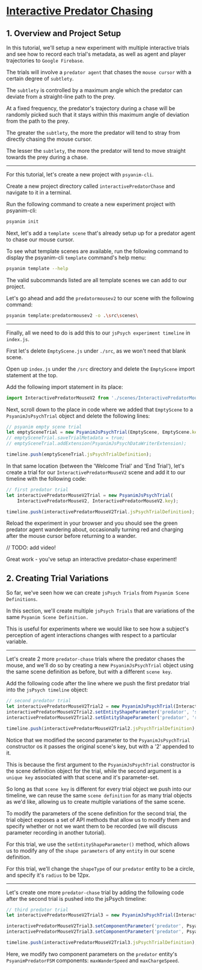 # <ins>Interactive Predator Chasing</ins>

## 1. Overview and Project Setup

In this tutorial, we'll setup a new experiment with multiple interactive trials and see how to record each trial's metadata, as well as agent and player trajectories to `Google Firebase`.

The trials will involve a `predator agent` that chases the `mouse cursor` with a certain degree of `subtlety`.

The `subtlety` is controlled by a maximum angle which the predator can deviate from a straight-line path to the prey.

At a fixed frequency, the predator's trajectory during a chase will be randomly picked such that it stays within this maximum angle of deviation from the path to the prey.

The greater the `subtlety`, the more the predator will tend to stray from directly chasing the mouse cursor.

The lesser the `subtlety`, the more the predator will tend to move straight towards the prey during a chase.

---

For this tutorial, let's create a new project with `psyanim-cli`.

Create a new project directory called `interactivePredatorChase` and navigate to it in a terminal.

Run the following command to create a new experiment project with psyanim-cli:

```bash
psyanim init
```

Next, let's add a `template scene` that's already setup up for a predator agent to chase our mouse cursor.

To see what template scenes are available, run the following command to display the psyanim-cli `template` command's help menu:

```bash
psyanim template --help
```

The valid subcommands listed are all template scenes we can add to our project.

Let's go ahead and add the `predatormousev2` to our scene with the following command:

```bash
psyanim template:predatormousev2 -o .\src\scenes\
```

---

Finally, all we need to do is add this to our `jsPsych experiment timeline` in `index.js`.

First let's delete `EmptyScene.js` under `./src`, as we won't need that blank scene.

Open up `index.js` under the `/src` directory and delete the `EmptyScene` import statement at the top.

Add the following import statement in its place:

```js
import InteractivePredatorMouseV2 from './scenes/InteractivePredatorMouseV2.js';
```

Next, scroll down to the place in code where we added that `EmptyScene` to a `PsyanimJsPsychTrial` object and delete the following lines:

```js
// psyanim empty scene trial
let emptySceneTrial = new PsyanimJsPsychTrial(EmptyScene, EmptyScene.key);
// emptySceneTrial.saveTrialMetadata = true;
// emptySceneTrial.addExtension(PsyanimJsPsychDataWriterExtension);

timeline.push(emptySceneTrial.jsPsychTrialDefinition);
```

In that same location (between the 'Welcome Trial' and 'End Trial'), let's create a trial for our `InteractivePredatorMouseV2` scene and add it to our timeline with the following code:

```js
// first predator trial
let interactivePredatorMouseV2Trial = new PsyanimJsPsychTrial(
    InteractivePredatorMouseV2, InteractivePredatorMouseV2.key);

timeline.push(interactivePredatorMouseV2Trial.jsPsychTrialDefinition);
```

Reload the experiment in your browser and you should see the green predator agent wandering about, occasionally turning red and charging after the mouse cursor before returning to a wander.

// TODO: add video!

<!-- <p align="center" style="font-size: 12px;">
    <video width="640" height="360" controls>
    <source src="./videos/test.mp4" type="video/mp4">
    </video>
</p> -->

Great work -  you've setup an interactive predator-chase experiment!

## 2. Creating Trial Variations

So far, we've seen how we can create `jsPsych Trials` from `Psyanim Scene Definitions`.

In this section, we'll create multiple `jsPsych Trials` that are variations of the same `Psyanim Scene Definition.`

This is useful for experiments where we would like to see how a subject's perception of agent interactions changes with respect to a particular variable.

---

Let's create 2 more `predator-chase` trials where the predator chases the mouse, and we'll do so by creating a new `PsyanimJsPsychTrial` object using the same scene definition as before, but with a different `scene key`.

Add the following code after the line where we push the first predator trial into the `jsPsych timeline` object:

```js
// second predator trial
let interactivePredatorMouseV2Trial2 = new PsyanimJsPsychTrial(InteractivePredatorMouseV2, InteractivePredatorMouseV2.key + '_2');
interactivePredatorMouseV2Trial2.setEntityShapeParameter('predator', 'shapeType', PsyanimConstants.SHAPE_TYPE.CIRCLE);
interactivePredatorMouseV2Trial2.setEntityShapeParameter('predator', 'radius', 12);

timeline.push(interactivePredatorMouseV2Trial2.jsPsychTrialDefinition);
```

Notice that we modified the second parameter to the `PsyanimJsPsychTrial` constructor os it passes the original scene's key, but with a '2' appended to it.

This is because the first argument to the `PsyanimJsPsychTrial` constructor is the scene definition object for the trial, while the second argument is a `unique key` associated with that scene and it's parameter-set.

So long as that `scene key` is different for every trial object we push into our timeline, we can reuse the same `scene definition` for as many trial objects as we'd like, allowing us to create multiple variations of the same scene.

To modify the parameters of the scene definition for the second trial, the trial object exposes a set of API methods that allow us to modify them and specify whether or not we want them to be recorded (we will discuss parameter recording in another tutorial).

For this trial, we use the `setEntityShapeParameter()` method, which allows us to modify any of the `shape parameters` of any `entity` in our scene definition.

For this trial, we'll change the `shapeType` of our `predator` entity to be a circle, and specify it's `radius` to be 12px.

---

Let's create one more `predator-chase` trial by adding the following code after the second trial is pushed into the jsPsych timeline:

```js
// third predator trial
let interactivePredatorMouseV2Trial3 = new PsyanimJsPsychTrial(InteractivePredatorMouseV2, InteractivePredatorMouseV2.key + '_3');

interactivePredatorMouseV2Trial3.setComponentParameter('predator', PsyanimPredatorFSM, 'maxWanderSpeed', 5.0);
interactivePredatorMouseV2Trial3.setComponentParameter('predator', PsyanimPredatorFSM, 'maxChargeSpeed', 5.0);

timeline.push(interactivePredatorMouseV2Trial3.jsPsychTrialDefinition);
```

Here, we modify two component parameters on the `predator` entity's `PsyanimPredatorFSM` components: `maxWanderSpeed` and `maxChargeSpeed`.